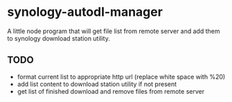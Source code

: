 # synology-autodl-manager

A little node program that will get file list from remote server and add them to synology download station utility.

## TODO
- format current list to appropriate http url (replace white space with %20)
- add list content to download station utility if not present
- get list of finished download and remove files from remote server

